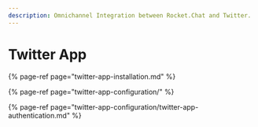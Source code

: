 ```yaml
---
description: Omnichannel Integration between Rocket.Chat and Twitter.
---
```


# Twitter App

{% page-ref page="twitter-app-installation.md" %}

{% page-ref page="twitter-app-configuration/" %}

{% page-ref page="twitter-app-configuration/twitter-app-authentication.md" %}



